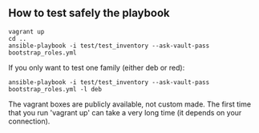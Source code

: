 ## How to test safely the playbook

    vagrant up
    cd ..
    ansible-playbook -i test/test_inventory --ask-vault-pass bootstrap_roles.yml

If you only want to test one family (either deb or red):

    ansible-playbook -i test/test_inventory --ask-vault-pass bootstrap_roles.yml -l deb

The vagrant boxes are publicly available, not custom made.
The first time that you run 'vagrant up' can take a very long time (it depends on your connection).


